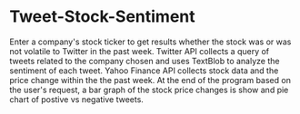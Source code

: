 # Tweet-Stock-Sentiment

Enter a company's stock ticker to get results whether the stock was or was not volatile to Twitter in the past week. 
Twitter API collects a query of tweets related to the company chosen and uses TextBlob to analyze the sentiment of each tweet. 
Yahoo Finance API collects stock data and the price change within the the past week.
At the end of the program based on the user's request, a bar graph of the stock price changes is show and pie chart of postive vs negative tweets. 
